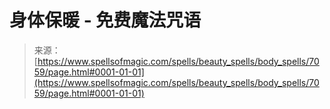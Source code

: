 <!--yml

分类：未分类

日期：2024-06-12 18:41:57

-->

# 身体保暖 - 免费魔法咒语

> 来源：[https://www.spellsofmagic.com/spells/beauty_spells/body_spells/7059/page.html#0001-01-01](https://www.spellsofmagic.com/spells/beauty_spells/body_spells/7059/page.html#0001-01-01)
